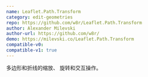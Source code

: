 ```yaml
---
name: Leaflet.Path.Transform
category: edit-geometries
repo: https://github.com/w8r/Leaflet.Path.Transform
author: Alexander Milevski
author-url: https://github.com/w8r/
demo: https://milevski.co/Leaflet.Path.Transform
compatible-v0:
compatible-v1: true
---
```


多边形和折线的缩放、 旋转和交互操作。
